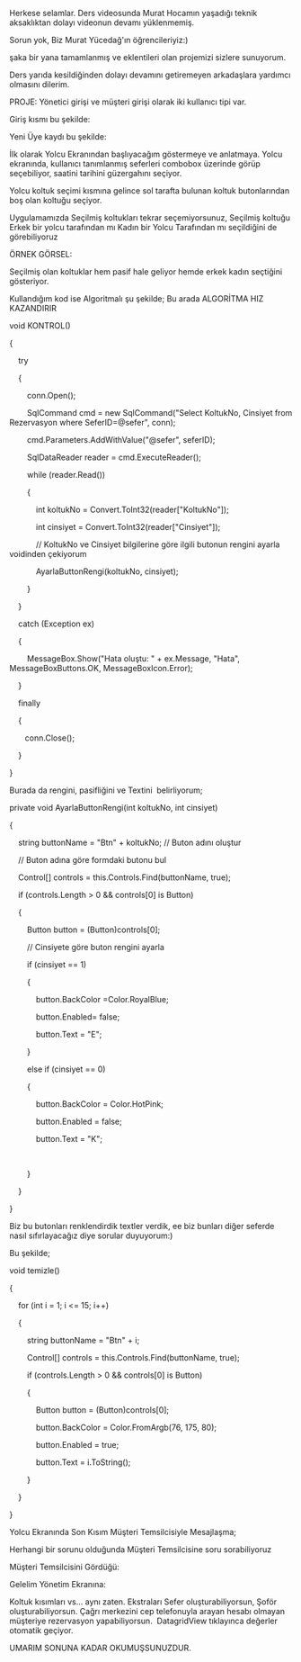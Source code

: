 Herkese selamlar. Ders videosunda Murat Hocamın yaşadığı teknik aksaklıktan dolayı videonun devamı yüklenmemiş. 

Sorun yok, Biz Murat Yücedağ'ın öğrencileriyiz:)

şaka bir yana tamamlanmış ve eklentileri olan projemizi sizlere sunuyorum.

Ders yarıda kesildiğinden dolayı devamını getiremeyen arkadaşlara yardımcı olmasını dilerim. 

PROJE: Yönetici girişi ve müşteri girişi olarak iki kullanıcı tipi var. 

Giriş kısmı bu şekilde:

Yeni Üye kaydı bu şekilde:

İlk olarak Yolcu Ekranından başlıyacağım göstermeye ve anlatmaya. Yolcu ekranında, kullanıcı tanımlanmış seferleri combobox üzerinde görüp seçebiliyor, saatini tarihini güzergahını seçiyor. 

Yolcu koltuk seçimi kısmına gelince sol tarafta bulunan koltuk butonlarından boş olan koltuğu seçiyor.

Uygulamamızda Seçilmiş koltukları tekrar seçemiyorsunuz, Seçilmiş koltuğu Erkek bir yolcu tarafından mı Kadın bir Yolcu Tarafından mı seçildiğini de görebiliyoruz

ÖRNEK GÖRSEL:

Seçilmiş olan koltuklar hem pasif hale geliyor hemde erkek kadın seçtiğini gösteriyor. 

Kullandığım kod ise Algoritmalı şu şekilde; Bu arada ALGORİTMA HIZ KAZANDIRIR

void KONTROL()

{

    try

    {

        conn.Open();

        SqlCommand cmd = new SqlCommand("Select KoltukNo, Cinsiyet from Rezervasyon where SeferID=@sefer", conn);

        cmd.Parameters.AddWithValue("@sefer", seferID);

        SqlDataReader reader = cmd.ExecuteReader();

        while (reader.Read())

        {

            int koltukNo = Convert.ToInt32(reader["KoltukNo"]);

            int cinsiyet = Convert.ToInt32(reader["Cinsiyet"]);

            // KoltukNo ve Cinsiyet bilgilerine göre ilgili butonun rengini ayarla voidinden çekiyorum

            AyarlaButtonRengi(koltukNo, cinsiyet);

        }

    }

    catch (Exception ex)

    {

        MessageBox.Show("Hata oluştu: " + ex.Message, "Hata", MessageBoxButtons.OK, MessageBoxIcon.Error);

    }

    finally

    {

       conn.Close();

    }

}

Burada da rengini, pasifliğini ve Textini  belirliyorum;

private void AyarlaButtonRengi(int koltukNo, int cinsiyet)

{

    string buttonName = "Btn" + koltukNo; // Buton adını oluştur

    // Buton adına göre formdaki butonu bul

    Control[] controls = this.Controls.Find(buttonName, true);

    if (controls.Length > 0 && controls[0] is Button)

    {

        Button button = (Button)controls[0];

        // Cinsiyete göre buton rengini ayarla

        if (cinsiyet == 1)

        {

            button.BackColor =Color.RoyalBlue;

            button.Enabled= false;

            button.Text = "E";

        }

        else if (cinsiyet == 0)

        {

            button.BackColor = Color.HotPink;

            button.Enabled = false;

            button.Text = "K";

            

        }

    }

}

Biz bu butonları renklendirdik textler verdik, ee biz bunları diğer seferde nasıl sıfırlayacağız diye sorular duyuyorum:) 

Bu şekilde;

void temizle()

{

    for (int i = 1; i <= 15; i++)

    {

        string buttonName = "Btn" + i;

        Control[] controls = this.Controls.Find(buttonName, true);

        if (controls.Length > 0 && controls[0] is Button)

        {

            Button button = (Button)controls[0];

            button.BackColor = Color.FromArgb(76, 175, 80);

            button.Enabled = true;

            button.Text = i.ToString();

        }

    }

}

Yolcu Ekranında Son Kısım Müşteri Temsilcisiyle Mesajlaşma;

 Herhangi bir sorunu olduğunda Müşteri Temsilcisine soru sorabiliyoruz

Müşteri Temsilcisini Gördüğü:

Gelelim Yönetim Ekranına:

Koltuk kısımları vs... aynı zaten. Ekstraları Sefer oluşturabiliyorsun, Şoför oluşturabiliyorsun. Çağrı merkezini cep telefonuyla arayan hesabı olmayan müşteriye rezervasyon yapabiliyorsun.  DatagridView tıklayınca değerler otomatik geçiyor.


UMARIM SONUNA KADAR OKUMUŞSUNUZDUR. 